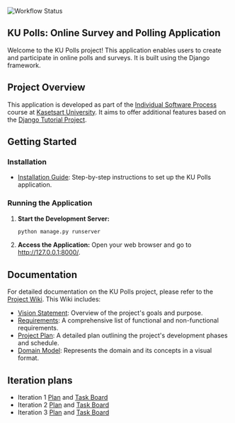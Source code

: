 ![Workflow Status](https://github.com/SunthornK/ku-polls/actions/workflows/main.yml/badge.svg)


## KU Polls: Online Survey and Polling Application

Welcome to the KU Polls project! This application enables users to create and participate in online polls and surveys. It is built using the Django framework.

## Project Overview

This application is developed as part of the [Individual Software Process](https://cpske.github.io/ISP) course at [Kasetsart University](https://www.ku.ac.th). It aims to offer additional features based on the [Django Tutorial Project](https://docs.djangoproject.com/en/5.1/intro/tutorial01/).

## Getting Started

### Installation
- [Installation Guide](../../wiki/Installation): Step-by-step instructions to set up the KU Polls application.


### Running the Application

1. **Start the Development Server:**
   ```bash
   python manage.py runserver
2. **Access the Application:**
   Open your web browser and go to http://127.0.0.1:8000/.
## Documentation

For detailed documentation on the KU Polls project, please refer to the [Project Wiki](../../wiki/Home). This Wiki includes:

- [Vision Statement](../../wiki/Vision%20and%20Scope): Overview of the project's goals and purpose.
- [Requirements](../../wiki/Requirements): A comprehensive list of functional and non-functional requirements.
- [Project Plan](../../wiki/Project%20Plan): A detailed plan outlining the project's development phases and schedule.
- [Domain Model](../../wiki/Domain%20Model): Represents the domain and its concepts in a visual format.
## Iteration plans
- Iteration 1 [Plan](../../wiki/Iteration%201%20Plan) and [Task Board](https://github.com/users/SunthornK/projects/1/views/1)
- Iteration 2 [Plan](../../wiki/Iteration%202%20Plan) and [Task Board](https://github.com/users/SunthornK/projects/1/views/3)
- Iteration 3 [Plan](../../wiki/Iteration%203%20Plan) and [Task Board](https://github.com/users/SunthornK/projects/1/views/4)
